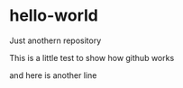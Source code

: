 # hello-world
Just anothern repository

This is a little test to show how github works

and here is another line
